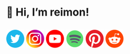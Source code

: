 # 👋 Hi, I’m reimon!

## [![Twitter](icons/twitter.png)](https://twitter.com/yonosedondevoy) [![Instagram](icons/instagram.png)](https://instagram.com/yonosedondevoy) [![Youtube](icons/youtube.png)](https://www.youtube.com/@reimnet) [![Spotify](icons/spotify.png)](https://open.spotify.com/user/11134995765) [![Pinterest](icons/pinterest.png)](https://pinterest.com/yonosedondevoy) [![Reddit](icons/reddit.png)](https://www.reddit.com/user/yonosedondevoy)
